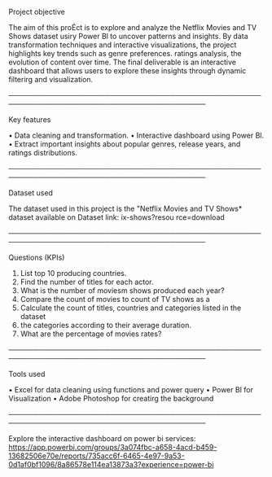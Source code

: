 Project objective

The aim of this proÉct is to explore and analyze the Netflix Movies and TV Shows dataset usiry Power Bl to uncover patterns and insights. By
data transformation techniques and interactive visualizations, the project highlights key trends such as genre preferences. ratings
analysis, the evolution of content over time. The final deliverable is an interactive dashboard that allows users to explore these insights
through dynamic filterirg and visualization.

─────────────────────────────────────────────────────────────────────────────────────────

Key features

• Data cleaning and transformation.
• Interactive dashboard using Power Bl.
• Extract important insights about popular genres, release years, and ratings distributions.

─────────────────────────────────────────────────────────────────────────────────────────


Dataset used

The dataset used in this project is the "Netflix Movies and TV Shows* dataset available on Dataset link:
ix-shows?resou rce=download

─────────────────────────────────────────────────────────────────────────────────────────


Questions (KPIs)

1. List top 10 producing countries.
2. Find the number of titles for each actor.
3. What is the number of moviesm shows produced each year?
4. Compare the count of movies to count of TV shows as a
5. Calculate the count of titles, countries and categories listed in the dataset
6. the categories according to their average duration.
7. What are the percentage of movies rates?

─────────────────────────────────────────────────────────────────────────────────────────

	
Tools used

• Excel for data cleaning using functions and power query
• Power Bl for Visualization
• Adobe Photoshop for creatirg the background

─────────────────────────────────────────────────────────────────────────────────────────


Explore the interactive dashboard on power bi services: https://app.powerbi.com/groups/3a074fbc-a658-4acd-b459-13682506e70e/reports/735acc6f-6465-4e97-9a53-0d1af0bf1096/8a86578e114ea13873a3?experience=power-bi
